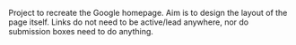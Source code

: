 Project to recreate the Google homepage. 
Aim is to design the layout of the page itself. Links do not need to be active/lead anywhere, nor do submission boxes need to do anything. 